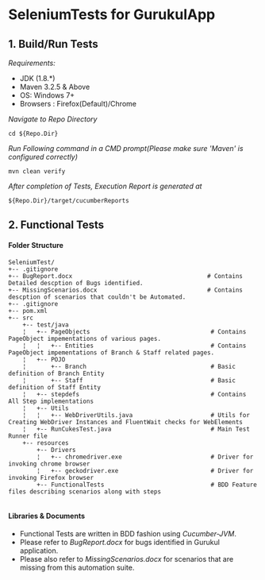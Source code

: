 # SeleniumTests for GurukulApp

## 1. Build/Run Tests
 *Requirements:*
  - JDK (1.8.*)
  - Maven 3.2.5 & Above
  - OS: Windows 7+
  - Browsers : Firefox(Default)/Chrome

*Navigate to Repo Directory*
```
cd ${Repo.Dir}
```
*Run Following command in a CMD prompt(Please make sure 'Maven' is configured correctly)*
```
mvn clean verify
```
*After completion of Tests, Execution Report is generated at*
```
${Repo.Dir}/target/cucumberReports
```

## 2. Functional Tests
#### Folder Structure
```
SeleniumTest/
+-- .gitignore
+-- BugReport.docx                                      # Contains Detailed descption of Bugs identified.
+-- MissingScenarios.docx                               # Contains descption of scenarios that couldn't be Automated.
+-- .gitignore
+-- pom.xml
+-- src
    +-- test/java
    ¦   +-- PageObjects                                  # Contains PageObject impementations of various pages.
    ¦   ¦   +-- Entities                                 # Contains PageObject impementations of Branch & Staff related pages.
    ¦   +-- POJO
    ¦       +-- Branch                                   # Basic definition of Branch Entity
    ¦       +-- Staff                                    # Basic definition of Staff Entity
    ¦   +-- stepdefs                                     # Contains All Step implementations
    ¦   +-- Utils
    ¦   ¦   +-- WebDriverUtils.java                      # Utils for Creating WebDriver Instances and FluentWait checks for WebElements
    ¦   +-- RunCukesTest.java                            # Main Test Runner file
    +-- resources
        +-- Drivers
        ¦   +-- chromedriver.exe                         # Driver for invoking chrome browser
        ¦   +-- geckodriver.exe                          # Driver for invoking Firefox browser
        +-- FunctionalTests                              # BDD Feature files describing scenarios along with steps
        
```
#### Libraries & Documents
- Functional Tests are written in BDD fashion using *Cucumber-JVM*.
- Please refer to *BugReport.docx* for bugs identified in Gurukul application.
- Please also refer to *MissingScenarios.docx* for scenarios that are missing from this automation suite. 
